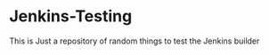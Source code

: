 Jenkins-Testing
===============

This is Just a repository of random things to test the Jenkins builder